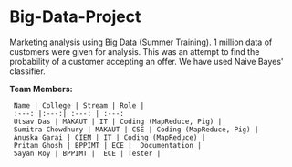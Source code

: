 # Big-Data-Project
Marketing analysis using Big Data (Summer Training).
1 million data of customers were given for analysis. 
This was an attempt to find the probability of a customer accepting an offer. 
We have used Naive Bayes' classifier.

**Team Members:**

     Name | College | Stream | Role |
     :---: |:---:| :---: | :---:
     Utsav Das | MAKAUT | IT | Coding (MapReduce, Pig) |
     Sumitra Chowdhury | MAKAUT | CSE | Coding (MapReduce, Pig) |
     Anuska Garai | CIEM | IT | Coding (MapReduce) |
     Pritam Ghosh | BPPIMT | ECE |  Documentation |
     Sayan Roy | BPPIMT |  ECE | Tester |
     





